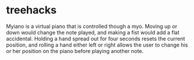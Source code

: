 # treehacks
Myiano is a virtual piano that is controlled though a myo. Moving up or down would change the note played, and making a fist would add a flat accidental. Holding a hand spread out for four seconds resets the current position, and rolling a hand either left or right allows the user to change his or her position on the piano before playing another note.
